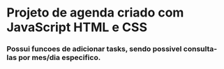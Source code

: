 # Projeto de agenda criado com JavaScript HTML e CSS

### Possui funcoes de adicionar tasks, sendo possivel consulta-las por mes/dia especifico.

